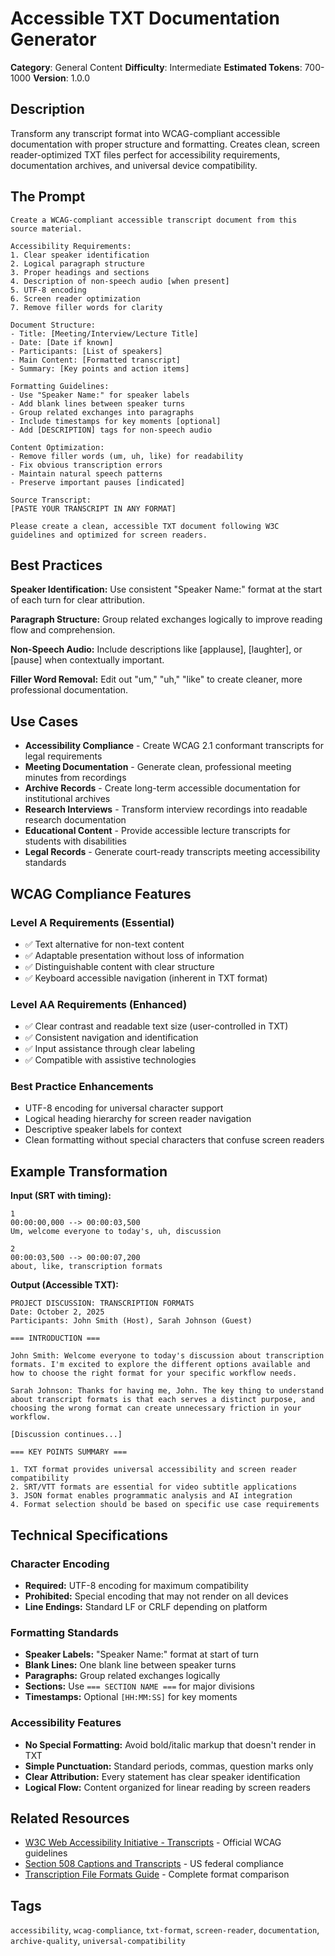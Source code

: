 # Accessible TXT Documentation Generator

**Category**: General Content
**Difficulty**: Intermediate
**Estimated Tokens**: 700-1000
**Version**: 1.0.0

## Description

Transform any transcript format into WCAG-compliant accessible documentation with proper structure and formatting. Creates clean, screen reader-optimized TXT files perfect for accessibility requirements, documentation archives, and universal device compatibility.

## The Prompt

```text
Create a WCAG-compliant accessible transcript document from this source material.

Accessibility Requirements:
1. Clear speaker identification
2. Logical paragraph structure
3. Proper headings and sections
4. Description of non-speech audio [when present]
5. UTF-8 encoding
6. Screen reader optimization
7. Remove filler words for clarity

Document Structure:
- Title: [Meeting/Interview/Lecture Title]
- Date: [Date if known]
- Participants: [List of speakers]
- Main Content: [Formatted transcript]
- Summary: [Key points and action items]

Formatting Guidelines:
- Use "Speaker Name:" for speaker labels
- Add blank lines between speaker turns
- Group related exchanges into paragraphs
- Include timestamps for key moments [optional]
- Add [DESCRIPTION] tags for non-speech audio

Content Optimization:
- Remove filler words (um, uh, like) for readability
- Fix obvious transcription errors
- Maintain natural speech patterns
- Preserve important pauses [indicated]

Source Transcript:
[PASTE YOUR TRANSCRIPT IN ANY FORMAT]

Please create a clean, accessible TXT document following W3C guidelines and optimized for screen readers.
```

## Best Practices

**Speaker Identification:** Use consistent "Speaker Name:" format at the start of each turn for clear attribution.

**Paragraph Structure:** Group related exchanges logically to improve reading flow and comprehension.

**Non-Speech Audio:** Include descriptions like [applause], [laughter], or [pause] when contextually important.

**Filler Word Removal:** Edit out "um," "uh," "like" to create cleaner, more professional documentation.

## Use Cases

- **Accessibility Compliance** - Create WCAG 2.1 conformant transcripts for legal requirements
- **Meeting Documentation** - Generate clean, professional meeting minutes from recordings
- **Archive Records** - Create long-term accessible documentation for institutional archives
- **Research Interviews** - Transform interview recordings into readable research documentation
- **Educational Content** - Provide accessible lecture transcripts for students with disabilities
- **Legal Records** - Generate court-ready transcripts meeting accessibility standards

## WCAG Compliance Features

### Level A Requirements (Essential)
- ✅ Text alternative for non-text content
- ✅ Adaptable presentation without loss of information
- ✅ Distinguishable content with clear structure
- ✅ Keyboard accessible navigation (inherent in TXT format)

### Level AA Requirements (Enhanced)
- ✅ Clear contrast and readable text size (user-controlled in TXT)
- ✅ Consistent navigation and identification
- ✅ Input assistance through clear labeling
- ✅ Compatible with assistive technologies

### Best Practice Enhancements
- UTF-8 encoding for universal character support
- Logical heading hierarchy for screen reader navigation
- Descriptive speaker labels for context
- Clean formatting without special characters that confuse screen readers

## Example Transformation

**Input (SRT with timing):**
```
1
00:00:00,000 --> 00:00:03,500
Um, welcome everyone to today's, uh, discussion

2
00:00:03,500 --> 00:00:07,200
about, like, transcription formats
```

**Output (Accessible TXT):**
```
PROJECT DISCUSSION: TRANSCRIPTION FORMATS
Date: October 2, 2025
Participants: John Smith (Host), Sarah Johnson (Guest)

=== INTRODUCTION ===

John Smith: Welcome everyone to today's discussion about transcription formats. I'm excited to explore the different options available and how to choose the right format for your specific workflow needs.

Sarah Johnson: Thanks for having me, John. The key thing to understand about transcript formats is that each serves a distinct purpose, and choosing the wrong format can create unnecessary friction in your workflow.

[Discussion continues...]

=== KEY POINTS SUMMARY ===

1. TXT format provides universal accessibility and screen reader compatibility
2. SRT/VTT formats are essential for video subtitle applications
3. JSON format enables programmatic analysis and AI integration
4. Format selection should be based on specific use case requirements
```

## Technical Specifications

### Character Encoding
- **Required:** UTF-8 encoding for maximum compatibility
- **Prohibited:** Special encoding that may not render on all devices
- **Line Endings:** Standard LF or CRLF depending on platform

### Formatting Standards
- **Speaker Labels:** "Speaker Name:" format at start of turn
- **Blank Lines:** One blank line between speaker turns
- **Paragraphs:** Group related exchanges logically
- **Sections:** Use `=== SECTION NAME ===` for major divisions
- **Timestamps:** Optional `[HH:MM:SS]` for key moments

### Accessibility Features
- **No Special Formatting:** Avoid bold/italic markup that doesn't render in TXT
- **Simple Punctuation:** Standard periods, commas, question marks only
- **Clear Attribution:** Every statement has clear speaker identification
- **Logical Flow:** Content organized for linear reading by screen readers

## Related Resources

- [W3C Web Accessibility Initiative - Transcripts](https://www.w3.org/WAI/media/av/transcripts/) - Official WCAG guidelines
- [Section 508 Captions and Transcripts](https://www.section508.gov/create/captions-transcripts/) - US federal compliance
- [Transcription File Formats Guide](https://brasstranscripts.com/transcription-file-formats) - Complete format comparison

## Tags

`accessibility`, `wcag-compliance`, `txt-format`, `screen-reader`, `documentation`, `archive-quality`, `universal-compatibility`

